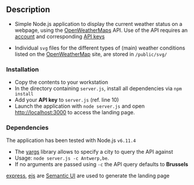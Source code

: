 ## Description

* Simple Node.js application to display the current weather status on a webpage, using the [OpenWeatherMaps](https://openweathermap.org/) API. Use of the API requires an [account](https://home.openweathermap.org/users/sign_up) and corresponding [API keys](https://home.openweathermap.org/api_keys)

* Individual `svg` files for the different types of (main) weather conditions listed on the [OpenWeatherMap](https://openweathermap.org/weather-conditions) site, are stored in `/public/svg/`


### Installation

* Copy the contents to your workstation
* In the directory containing `server.js`, install all dependencies via `npm install`
* Add your **API key** to `server.js` (ref. line 10)
* Launch the application with `node server.js` and open [http://localhost:3000](http://localhost:3000) to access the landing page.




### Dependencies

The application has been tested with Node.js `v6.11.4`

* The [yargs](https://www.npmjs.com/package/yargs) library allows to specify a city to query the API against 
* Usage: `node server.js -c Antwerp,be`. 
* If no arguments are passed using `-c` the API query defaults to **Brussels** 


[express](https://www.npmjs.com/package/express), [ejs](https://www.npmjs.com/package/ejs) are [Semantic UI](https://semantic-ui.com/) are used to generate the landing page